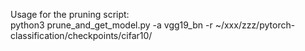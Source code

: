 Usage for the pruning script:  
  python3 prune_and_get_model.py -a vgg19_bn -r ~/xxx/zzz/pytorch-classification/checkpoints/cifar10/  
